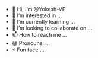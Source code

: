 - 👋 Hi, I’m @Yokesh-VP
- 👀 I’m interested in ...
- 🌱 I’m currently learning ...
- 💞️ I’m looking to collaborate on ...
- 📫 How to reach me ...
- 😄 Pronouns: ...
- ⚡ Fun fact: ...

<!---
Yokesh-VP/Yokesh-VP is a ✨ special ✨ repository because its `README.md` (this file) appears on your GitHub profile.
You can click the Preview link to take a look at your changes.
--->

